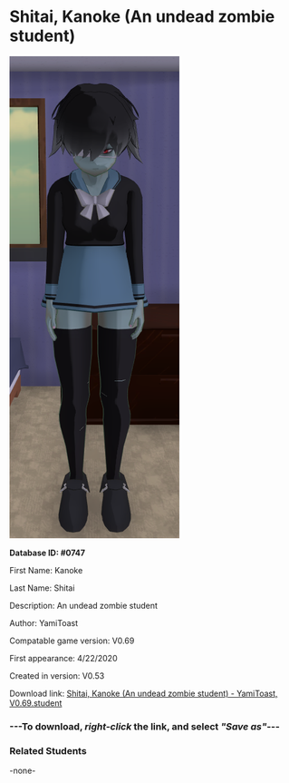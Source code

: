 # Shitai, Kanoke (An undead zombie student)

<img src="../../Files/Images/Shitai, Kanoke (An undead zombie student).png" title="Shitai, Kanoke (An undead zombie student) - YamiToast, V0.69">

**Database ID: #0747**

First Name: Kanoke

Last Name: Shitai

Description: An undead zombie student

Author: YamiToast

Compatable game version: V0.69

First appearance: 4/22/2020

Created in version: V0.53

Download link: <a href="https://raw.githubusercontent.com/Arbiter1223/Daigaku-Gurashi-Custom-Students/master/Files/Student%20Files/Shitai%2C%20Kanoke%20(An%20undead%20zombie%20student)%20-%20YamiToast%2C%20V0.69.student">Shitai, Kanoke (An undead zombie student) - YamiToast, V0.69.student</a>

### ---**To download, _right-click_ the link, and select _"Save as"_**---

### Related Students

-none-
